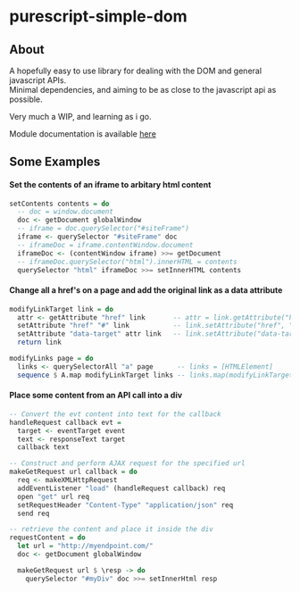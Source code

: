 # purescript-simple-dom

## About

A hopefully easy to use library for dealing with the DOM and general javascript APIs.  
Minimal dependencies, and aiming to be as close to the javascript api as possible.  

Very much a WIP, and learning as i go.

Module documentation is available [here](API.md)

## Some Examples

#### Set the contents of an iframe to arbitary html content

```haskell
setContents contents = do
  -- doc = window.document
  doc <- getDocument globalWindow
  -- iframe = doc.querySelector("#siteFrame")
  iframe <- querySelector "#siteFrame" doc
  -- iframeDoc = iframe.contentWindow.document
  iframeDoc <- (contentWindow iframe) >>= getDocument
  -- iframeDoc.querySelector("html").innerHTML = contents
  querySelector "html" iframeDoc >>= setInnerHTML contents
```

#### Change all a href's on a page and add the original link as a data attribute

```haskell
modifyLinkTarget link = do
  attr <- getAttribute "href" link       -- attr = link.getAttribute("href")
  setAttribute "href" "#" link           -- link.setAttribute("href", "#")
  setAttribute "data-target" attr link   -- link.setAttribute("data-target", attr)
  return link

modifyLinks page = do
  links <- querySelectorAll "a" page      -- links = [HTMLElement]
  sequence $ A.map modifyLinkTarget links -- links.map(modifyLinkTarget)
```

#### Place some content from an API call into a div

```haskell
-- Convert the evt content into text for the callback
handleRequest callback evt =
  target <- eventTarget event
  text <- responseText target
  callback text

-- Construct and perform AJAX request for the specified url
makeGetRequest url callback = do
  req <- makeXMLHttpRequest
  addEventListener "load" (handleRequest callback) req
  open "get" url req
  setRequestHeader "Content-Type" "application/json" req
  send req

-- retrieve the content and place it inside the div
requestContent = do
  let url = "http://myendpoint.com/"
  doc <- getDocument globalWindow

  makeGetRequest url $ \resp -> do
    querySelector "#myDiv" doc >>= setInnerHtml resp
```
